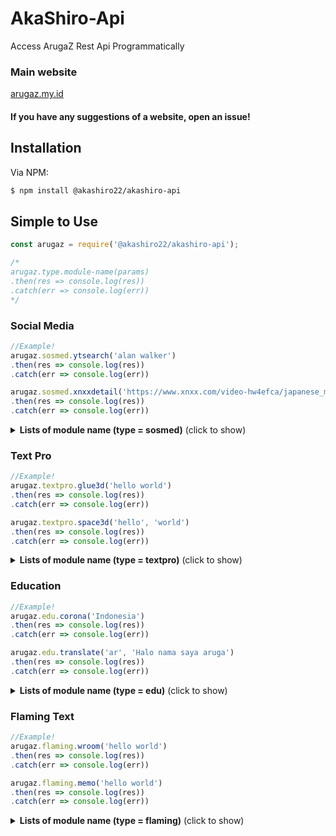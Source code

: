 # AkaShiro-Api
Access ArugaZ Rest Api Programmatically

### Main website 
[arugaz.my.id](https://arugaz.my.id)

#### If you have any suggestions of a website, open an issue!

## Installation

Via NPM:
```bash
$ npm install @akashiro22/akashiro-api
```

## Simple to Use

```js
const arugaz = require('@akashiro22/akashiro-api');

/*
arugaz.type.module-name(params)
.then(res => console.log(res))
.catch(err => console.log(err))
*/
```

### Social Media

```js
//Example!
arugaz.sosmed.ytsearch('alan walker')
.then(res => console.log(res))
.catch(err => console.log(err))

arugaz.sosmed.xnxxdetail('https://www.xnxx.com/video-hw4efca/japanese_mom_f._son_to_have_sex_with_her')
.then(res => console.log(res))
.catch(err => console.log(err))
```

<details>
  <summary><b>Lists of module name (type = sosmed)</b> (click to show)</summary>

| module name | params | thing | response | description |
| :--- | :---------- | :--- | :--- | :--- |
| ytsearch | query | youtube title | json | Youtube Search |
| ytaudio | url | youtube url | json | Get Youtube Audio |
| ytvideo | url | youtube url | json | Youtube Video |
| instagram | url | instagram url | json | Instagram Post |
| stalkig | query | instagram username | json | Instagram Profile |
| storyig | query | instagram username | json | Instagram Story |
| highlightig | query | instagram username | json | Instagram Highlight |
| tiktok | url | tiktok url | json | Tiktok Download No WM |
| twtimg | url | twitter url | json | Twitter Image |
| twtvid | url | twitter url | json | Twitter Video |
| stalktwt | query | twitter username | json | Twitter Profile |
| facebook | url | facebook url | json | Facebook Video |
| phubsearch | query | pornhub title | json | Pornhub Search |
| phubdetail | url | pornhub url | json | Pornhub Detail |
| xvidsearch | query | xvideo title | json | XVideo Search |
| xviddetail | url | xvideo url | json | XVideo Detail |
| xnxxsearch | query | xnxx title | json | Xnxx Search |
| xnxxdetail | url | xnxx url | json | Xnxx Detail |
| filmsearch | query | filmapik title | json | Movie Search |
| filmdetail | url | filmapik url | json | Movie Detail |

</details>

### Text Pro

```js
//Example!
arugaz.textpro.glue3d('hello world')
.then(res => console.log(res))
.catch(err => console.log(err))

arugaz.textpro.space3d('hello', 'world')
.then(res => console.log(res))
.catch(err => console.log(err))
```

<details>
  <summary><b>Lists of module name (type = textpro)</b> (click to show)</summary>

| module name | params | thing | response | description |
| :--- | :---------- | :--- | :--- | :--- |
| luxury | query | any text | buffer | 3D luxury gold text effect |
| text3d | query | any text | buffer | 3D gradient text effect |
| blackpink | query | any text | buffer | Blackpink logo style |
| realvintage | query | any text | buffer | realistic vintage style light bulb |
| realcloud | query | any text | buffer | realistic cloud text effect |
| sandsummer| query | any text | buffer | write in sand summer beach |
| sandwrite | query | any text | buffer | sand writing |
| sandengraved | query | any text | buffer | sand engraved 3d |
| sandsummery | query | any text | buffer | summery sand writing |
| foilballoon | query | any text | buffer | foil balloon text effect |
| glue3d | query | any text | buffer | 3D glue effect |
| space3d | query, query | any text, any text | buffer | space 3D text effect |
| metaldark | query | any text | buffer | Metal dark gold effect |
| glitchtext | query, query | any text, any text | buffer | Glitch text effect tiktok |
| stonetext | query, query | any text, any text | buffer | Stone text effect |
| neonlight | query | any text | buffer | Neon light with galaxy |
| neonnew | query | any text | buffer | Neon light Effect |
| old1917 | query | any text | buffer | 1917 Old Text effect |
| minion | query | any text | buffer | Minion text effect |
| pornhub | query, query | any text, any text | buffer | Pornhub style logo |
| holograpich | query | any text | buffer | Holograpich 3D effect |
| avengers | query, query | any text, any text | buffer | 3D Avengers Logo |
| marvel | query, query | any text, any text | buffer | Marvel studio logo |
| firework | query | any text | buffer | Firework sparkle effect |
| lavatext | query | any text | buffer | Lava text effect |
| america | query | any text | buffer | Captain America style |
| equalizer | query | any text | buffer | Rainbow equalizer effect |
| toxic | query | any text | buffer | Green Toxic Text |
| matrix | query | any text | buffer | Matrix Text Effect |
| blood | query | any text | buffer | Horror blood effect |
| thunder | query | any text | buffer | Thunder text effect |
| neon | query | any text | buffer | Neon text effect |
| bokeh | query | any text | buffer | Bokeh text effect |
| green | query | any text | buffer | Green neon style |
| glow | query | any text | buffer | Glowing text |
| water | query | any text | buffer | Dropwater text effect |

</details>

### Education

```js
//Example!
arugaz.edu.corona('Indonesia')
.then(res => console.log(res))
.catch(err => console.log(err))

arugaz.edu.translate('ar', 'Halo nama saya aruga')
.then(res => console.log(res))
.catch(err => console.log(err))
```

<details>
  <summary><b>Lists of module name (type = edu)</b> (click to show)</summary>

| module name | params | thing | response | description |
| :--- | :---------- | :--- | :--- | :--- |
| idwiki | query | any text | json | Indonesia Wikipedia |
| enwiki | query | any text | json | English Wikipedia |
| corona | query | country | json | Corona details by country |
| resep | query | food | json | Food recipes |
| translate | query, query | country id, any text | json | Translate to country language |

</details>

### Flaming Text

```js
//Example!
arugaz.flaming.wroom('hello world')
.then(res => console.log(res))
.catch(err => console.log(err))

arugaz.flaming.memo('hello world')
.then(res => console.log(res))
.catch(err => console.log(err))
```

<details>
  <summary><b>Lists of module name (type = flaming)</b> (click to show)</summary>

| module name | params | thing | response | description |
| :--- | :---------- | :--- | :--- | :--- |
| wroom | query | any text | buffer | Wroom effect |
| text3d | query | any text | buffer | Gold text 3D Style |
| black | query | any text | buffer | Blackbird effect |
| water | query | any text | buffer | Text with water effect |
| smurf | query | any text | buffer | Like a smurf |
| memo | query | any text | buffer | Memories text gif |

</details>
